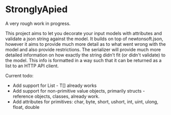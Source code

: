 # StronglyApied

A very rough work in progress.

This project aims to let you decorate your input models with attributes and validate a json string against the model. It builds on top of newtonsoft.json, however it aims to provide much more detail as to what went wrong with the model and also provide restrictions. The serializer will provide much more detailed information on how exactly the string didn't fit (or didn't validate) to the model. This info is formatted in a way such that it can be returned as a list to an HTTP API client.

Current todo:
* Add support for List<T> - T[] already works
* Add support for non-primitive value objects, primarily structs - reference objects, classes, already work.
* Add attributes for primitives: char, byte, short, ushort, int, uint, ulong, float, double
